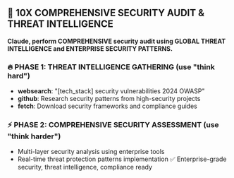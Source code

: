 ## 🚀 10X COMPREHENSIVE SECURITY AUDIT & THREAT INTELLIGENCE
**Claude, perform COMPREHENSIVE security audit using GLOBAL THREAT INTELLIGENCE and ENTERPRISE SECURITY PATTERNS.**
### 🔥 **PHASE 1: THREAT INTELLIGENCE GATHERING** (use "think hard")
- **websearch**: "[tech_stack] security vulnerabilities 2024 OWASP"
- **github**: Research security patterns from high-security projects
- **fetch**: Download security frameworks and compliance guides
### ⚡ **PHASE 2: COMPREHENSIVE SECURITY ASSESSMENT** (use "think harder")
- Multi-layer security analysis using enterprise tools
- Real-time threat protection patterns implementation
✅ Enterprise-grade security, threat intelligence, compliance ready

